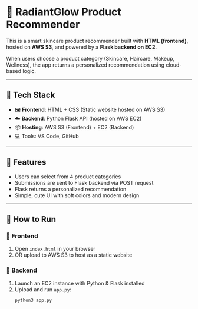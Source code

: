 # 🌸 RadiantGlow Product Recommender

This is a smart skincare product recommender built with **HTML (frontend)**, hosted on **AWS S3**, and powered by a **Flask backend on EC2**.

When users choose a product category (Skincare, Haircare, Makeup, Wellness), the app returns a personalized recommendation using cloud-based logic.

---

## 🔧 Tech Stack

- 🖼️ **Frontend**: HTML + CSS (Static website hosted on AWS S3)
- ☁️ **Backend**: Python Flask API (hosted on AWS EC2)
- 📦 **Hosting**: AWS S3 (Frontend) + EC2 (Backend)
- 💻 Tools: VS Code, GitHub

---

## 🌟 Features

- Users can select from 4 product categories
- Submissions are sent to Flask backend via POST request
- Flask returns a personalized recommendation
- Simple, cute UI with soft colors and modern design

---

## 🚀 How to Run

### 🔹 Frontend
1. Open `index.html` in your browser
2. OR upload to AWS S3 to host as a static website

### 🔹 Backend
1. Launch an EC2 instance with Python & Flask installed
2. Upload and run `app.py`:
   ```bash
   python3 app.py
